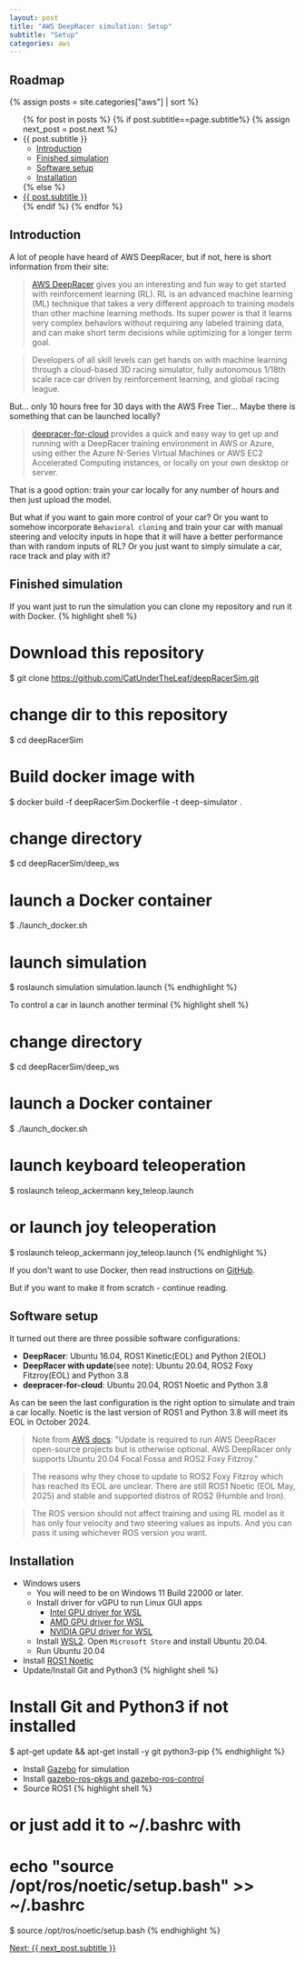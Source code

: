 ```yaml
---
layout: post
title: "AWS DeepRacer simulation: Setup"
subtitle: "Setup"
categories: aws
---
```

## Roadmap
{% assign posts = site.categories["aws"] | sort %}
<ul>
    {% for post in posts %}
      {% if post.subtitle==page.subtitle%}
      {% assign next_post = post.next %}
         <li>{{ post.subtitle }}
            <ul>
               <li><a href="#introduction">Introduction</a></li>
               <li><a href="#finished-simulation">Finished simulation</a></li>
               <li><a href="#software-setup">Software setup</a></li>
               <li><a href="#installation">Installation</a></li>
            </ul>
         </li>
      {% else %}
         <li><a href="{{ post.url }}">{{ post.subtitle }}</a></li>
      {% endif %}
    {% endfor %}
</ul>

## Introduction

A lot of people have heard of AWS DeepRacer, but if not, here is short information from their site:
> [AWS DeepRacer](https://aws.amazon.com/deepracer/?nc=sn&loc=0) gives you an interesting and fun way to get started with reinforcement learning (RL). RL is an advanced machine learning (ML) technique that takes a very different approach to training models than other machine learning methods. Its super power is that it learns very complex behaviors without requiring any labeled training data, and can make short term decisions while optimizing for a longer term goal.

> Developers of all skill levels can get hands on with machine learning through a cloud-based 3D racing simulator, fully autonomous 1/18th scale race car driven by reinforcement learning, and global racing league.

But... only 10 hours free for 30 days with the AWS Free Tier... Maybe there is something that can be launched locally?

> [deepracer-for-cloud](https://aws-deepracer-community.github.io/deepracer-for-cloud/) provides a quick and easy way to get up and running with a DeepRacer training environment in AWS or Azure, using either the Azure N-Series Virtual Machines or AWS EC2 Accelerated Computing instances, or locally on your own desktop or server.

That is a good option: train your car locally for any number of hours and then just upload the model.

But what if you want to gain more control of your car? Or you want to somehow incorporate `Behavioral cloning` and train your car with manual steering and velocity inputs in hope that it will have a better performance than with random inputs of RL? Or you just want to simply simulate a car, race track and play with it?

## Finished simulation

If you want just to run the simulation you can clone my repository and run it with Docker.
{% highlight shell %}
# Download this repository
$ git clone https://github.com/CatUnderTheLeaf/deepRacerSim.git

# change dir to this repository
$ cd deepRacerSim

# Build docker image with
$ docker build -f deepRacerSim.Dockerfile -t deep-simulator .

# change directory
$ cd deepRacerSim/deep_ws

# launch a Docker container
$ ./launch_docker.sh

# launch simulation
$ roslaunch simulation simulation.launch
{% endhighlight %}

To control a car in launch another terminal
{% highlight shell %}
# change directory
$ cd deepRacerSim/deep_ws

# launch a Docker container
$ ./launch_docker.sh

# launch keyboard teleoperation
$ roslaunch teleop_ackermann key_teleop.launch

# or launch joy teleoperation
$ roslaunch teleop_ackermann joy_teleop.launch
{% endhighlight %}

If you don't want to use Docker, then read instructions on [GitHub](https://github.com/CatUnderTheLeaf/deepRacerSim).

But if you want to make it from scratch - continue reading. 

## Software setup

It turned out there are three possible software configurations:

- __DeepRacer__: Ubuntu 16.04, ROS1 Kinetic(EOL) and Python 2(EOL)
- __DeepRacer with update__(see note): Ubuntu 20.04, ROS2 Foxy Fitzroy(EOL) and Python 3.8
- __deepracer-for-cloud__: Ubuntu 20.04, ROS1 Noetic and Python 3.8

As can be seen the last configuration is the right option to simulate and train a car locally. Noetic is the last version of ROS1 and Python 3.8 will meet its EOL in October 2024.

> Note from [AWS docs](https://docs.aws.amazon.com/deepracer/latest/developerguide/deepracer-ubuntu-update.html): "Update is required to run AWS DeepRacer open-source projects but is otherwise optional. AWS DeepRacer only supports Ubuntu 20.04 Focal Fossa and ROS2 Foxy Fitzroy."

> The reasons why they chose to update to ROS2 Foxy Fitzroy which has reached its EOL are unclear. There are still ROS1 Noetic (EOL May, 2025) and stable and supported distros of ROS2 (Humble and Iron).

> The ROS version should not affect training and using RL model as it has only four velocity and two steering values as inputs. And you can pass it using whichever ROS version you want.

## Installation

- Windows users
   - You will need to be on Windows 11 Build 22000 or later.
   - Install driver for vGPU to run Linux GUI apps
      * [Intel GPU driver for WSL](https://www.intel.com/content/www/us/en/download/19344/intel-graphics-windows-10-windows-11-dch-drivers.html)
      * [AMD GPU driver for WSL](https://www.amd.com/en/support/kb/release-notes/rn-rad-win-wsl-support)
      * [NVIDIA GPU driver for WSL](https://developer.nvidia.com/cuda/wsl)
   - Install [WSL2](https://learn.microsoft.com/en-us/windows/wsl/install). Open `Microsoft Store` and install Ubuntu 20.04.
   - Run Ubuntu 20.04
- Install [ROS1 Noetic](http://wiki.ros.org/noetic/Installation)
- Update/Install Git and Python3
{% highlight shell %}
# Install Git and Python3 if not installed
$ apt-get update && apt-get install -y git python3-pip
{% endhighlight %}
- Install [Gazebo](https://classic.gazebosim.org/tutorials?tut=install_ubuntu&cat=install) for simulation
- Install [gazebo-ros-pkgs and gazebo-ros-control](https://classic.gazebosim.org/tutorials?tut=ros_installing)
- Source ROS1
{% highlight shell %}
# or just add it to ~/.bashrc with
# echo "source /opt/ros/noetic/setup.bash" >> ~/.bashrc
$ source /opt/ros/noetic/setup.bash
{% endhighlight %}

<a href="{{next_post.url | escape}}">Next: {{ next_post.subtitle }}</a>